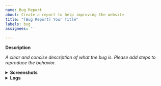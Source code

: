 ```yaml
---
name: Bug Report
about: Create a report to help improving the website
title: "[Bug Report] Your Title"
labels: bug
assignees: ''

---
```


**Description**

_A clear and concise description of what the bug is.
Please add steps to reproduce the behavior._

<details>
  <summary><b>Screenshots</b></summary>

  _Add screenshots here to describe the problem._
</details>

<details>
  <summary><b>Logs</b></summary>

  _Add a detailed stack trace / crash log here if applicable_
</details>

